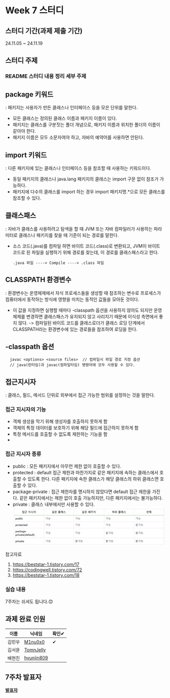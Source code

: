 # Week 7 스터디
## 스터디 기간(과제 제출 기간)
24.11.05 ~ 24.11.19

## 스터디 주제
### README 스터디 내용 정리 세부 주제
## package 키워드
: 패키지는 사용자가 만든 클래스나 인터페이스 등을 모은 단위를 말한다.
* 모든 클래스는 정의된 클래스 이름과 패키지 이름이 있다. 
* 패키지는 클래스를 구분짓는 폴더 개념으로, 패키지 이름과 위치한 폴더의 이름이 같아야 한다.
* 패키지 이름은 모두 소문자여야 하고, 자바의 예약어를 사용하면 안된다. 

## import 키워드
: 다른 패키지에 있는 클래스나 인터페이스 등을 참조할 때 사용하는 키워드이다.
* 동일 패키지의 클래스나 java.lang 패키지의 클래스는 import 구문 없이 참조가 가능하다.
* 패키지에 다수의 클래스를 import 하는 경우 import 패키지명.*으로 모든 클래스를 참조할 수 있다.

## 클래스패스
: 자바가 클래스를 사용하려고 탐색을 할 때 JVM 또는 자바 컴파일러가 사용하는 파라미터로 클래스나 패키지를 찾을 때 기준이 되는 경로를 말한다.

* 소스 코드(.java)를 컴파일 하면 바이트 코드(.class)로 변환되고,
  JVM이 바이트 코드로 된 파일을 실행하기 위해 경로를 찾는데, 이 경로를 클래스패스라고 한다.
  
      .java 파일 ----> Compile ----> .class 파일

      
## CLASSPATH 환경변수
: 환경변수는 운영체제에서 자식 프로세스들을 생성할 때 참조하는 변수로 프로세스가 컴퓨터에서 동작하는 방식에 영향을 미치는 동적인 값들을 모아둔 것이다. 

* 이 값을 지정하면 실행할 때마다 -classpath 옵션을 사용하지 않아도 되지만 운영체제를 변경하면 클래스패스가 유지되지 않고 사리지기 때문에 이식성 측면에서 좋지 않다.
  -> 컴파일된 바이트 코드를 클래스로더가 클래스 로딩 단계에서 CLASSPATH라는 환경변수에 있는 경로들을 참조하여 로딩을 한다. 

## -classpath 옵션
  
      javac <options> <source files>  // 컴파일시 파일 경로 지정 옵션
      // java(런타임)과 javac(컴파일타임) 명령어에 모두 사용할 수 있다.
    
## 접근지시자
: 클래스, 필드, 메서드 단위로 외부에서 접근 가능한 범위를 설정하는 것을 말한다.

### 접근 지시자의 기능
  + 객체 생성을 막기 위해 생성자를 호출하지 못하게 함
  + 객체의 특정 데이터를 보호하기 위해 해당 필드에 접근하지 못하게 함
  + 특정 메서드를 호출할 수 없도록 제한하는 기능을 함
  + 
### 접근 지시자 종류
  + public : 모든 패키지에서 아무런 제한 없이 호출할 수 있다.
  + protected : default 접근 제한과 마찬가지로 같은 패키지에 속하는 클래스에서 호출할 수 있도록 한다. 다른 패키지에 속한 클래스가 해당 클래스의 하위 클래스면 호출할 수 있다.
  + package-private : 접근 제한자를 명시하지 않았다면 default 접근 제한을 가진다. 같은 패키지에서는 제한 없이 호출 가능하지만, 다른 패키지에서는 불가능하다.
  + private : 클래스 내부에서만 사용할 수 있다.
  ![접근 지시자](./assets/public.png)


참고자료
1. https://beststar-1.tistory.com/17
2. https://codingwell.tistory.com/72
3. https://beststar-1.tistory.com/18

### 실습 내용
7주차는 쉬셔도 됩니다.😊

## 과제 완료 인원
|이름|닉네임|확인✔|
|---|------|----|
|김민우|[M1nu0x0](https://github.com/M1nu0x0)|✔|
|김서윤|[TomnJelly](https://github.com/TomnJelly)||
|배현진|[hyunjin809](https://github.com/hyunjin809)||

## 7주차 발표자
**[발표자](https://github.com/발표자)**
